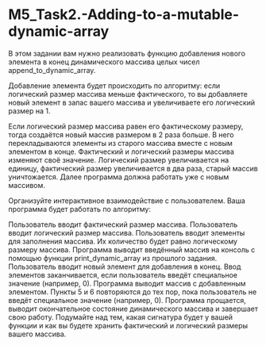 # M5_Task2.-Adding-to-a-mutable-dynamic-array
В этом задании вам нужно реализовать функцию добавления нового элемента в конец динамического массива целых чисел append_to_dynamic_array.

Добавление элемента будет происходить по алгоритму: если логический размер массива меньше фактического, то вы добавляете новый элемент в запас вашего массива и увеличиваете его логический размер на 1.

Если логический размер массива равен его фактическому размеру, тогда создаётся новый массив размером в 2 раза больше. В него перекладываются элементы из старого массива вместе с новым элементом в конце. Фактический и логический размеры массива изменяют своё значение. Логический размер увеличивается на единицу, фактический размер увеличивается в два раза, старый массив уничтожается. Далее программа должна работать уже с новым массивом.

Организуйте интерактивное взаимодействие с пользователем. Ваша программа будет работать по алгоритму:

Пользователь вводит фактический размер массива.
Пользователь вводит логический размер массива.
Пользователь вводит элементы для заполнения массива. Их количество будет равно логическому размеру массива.
Программа выводит введённый массив на консоль с помощью функции print_dynamic_array из прошлого задания.
Пользователь вводит новый элемент для добавления в конец. Ввод элементов заканчивается, если пользователь введёт специальное значение (например, 0).
Программа выводит массив с добавленным элементом.
Пункты 5 и 6 повторяются до тех пор, пока пользователь не введёт специальное значение (например, 0).
Программа прощается, выводит окончательное состояние динамического массива и завершает свою работу.
Подумайте над тем, какая сигнатура будет у вашей функции и как вы будете хранить фактический и логический размеры вашего массива.
